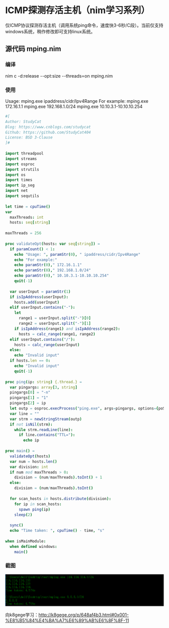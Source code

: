 # ICMP探测存活主机（nim学习系列）

仅ICMP协议探测存活主机（调用系统ping命令，速度快3-6秒/C段）。当前仅支持windows系统，稍作修改即可支持linux系统。

## 源代码 mping.nim

### 编译

nim c -d:release --opt:size --threads=on mping.nim

### 使用

Usage: mping.exe ipaddress/cidr/Ipv4Range
For example:
mping.exe 172.16.1.1
mping.exe 192.168.1.0/24
mping.exe 10.10.3.1-10.10.10.254

``` nim
#[
Author: StudyCat
Blog: https://www.cnblogs.com/studycat
Github: https://github.com/StudyCat404
License: BSD 3-Clause
]#

import threadpool
import streams
import osproc
import strutils
import os
import times
import ip_seg
import net
import sequtils

let time = cpuTime()
var
  maxThreads: int
  hosts: seq[string]

maxThreads = 256

proc validateOpt(hosts: var seq[string]) =
  if paramCount() < 1:
    echo "Usage: ", paramStr(0), " ipaddress/cidr/Ipv4Range"
    echo "For example:"
    echo paramStr(0)," 172.16.1.1"
    echo paramStr(0)," 192.168.1.0/24"
    echo paramStr(0)," 10.10.3.1-10.10.10.254"
    quit(-1)
    
  var userInput = paramStr(1)
  if isIpAddress(userInput):
    hosts.add(userInput)
  elif userInput.contains("-"):
    let
      range1 = userInput.split("-")[0]
      range2 = userInput.split("-")[1]
    if isIpAddress(range1) and isIpAddress(range2):
      hosts = calc_range(range1, range2)
  elif userInput.contains("/"):
    hosts = calc_range(userInput)
  else:
    echo "Invalid input"  
  if hosts.len == 0:
    echo "Invalid input"
    quit(-1)
  
proc ping(ip: string) {.thread.} =
  var pingargs: array[3, string]
  pingargs[0] = "-n"
  pingargs[1] = "1"
  pingargs[2] = ip
  let outp = osproc.execProcess("ping.exe", args=pingargs, options={poStdErrToStdOut,poUsePath})
  var line = ""
  var strm = newStringStream(outp)
  if not isNil(strm):
    while strm.readLine(line):
      if line.contains("TTL="):
        echo ip

proc main() =
  validateOpt(hosts)
  var num = hosts.len()
  var division: int
  if num mod maxThreads > 0:
    division = (num/maxThreads).toInt() + 1
  else:
    division = (num/maxThreads).toInt()
    
  for scan_hosts in hosts.distribute(division):
    for ip in scan_hosts:
      spawn ping(ip)
    sleep(2)

  sync()
  echo "Time taken: ", cpuTime() - time, "s"

when isMainModule:
  when defined windows:
    main()
```

### 截图

![效果图](https://raw.githubusercontent.com/StudyCat404/myNimExamples/main/images/mping.PNG)

向k8gege学习：http://k8gege.org/p/648af4b3.html#0x001-%E8%B5%84%E4%BA%A7%E6%89%AB%E6%8F%8F-11



